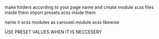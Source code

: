 make folders according to your page name and create module scss files inside them
import presets.scss inside them

name it scss modules as carousel.module.scss likewise

USE PRESET VALUES WHEN IT IS NECCESERY
